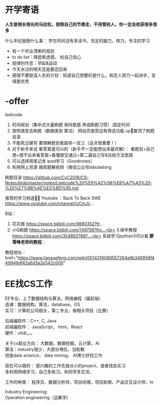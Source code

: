 # 开学寄语

**人生是很长很长的马拉松，按照自己的节奏走，不用管别人，你一定会收获很多很多**

什么年纪就做什么事：
学生时间没有多读书，充足的脑力，体力，专注的学习
- 有一个毕业清晰的规划
- to do list：降低焦虑感， 给自己信心
- 规律的作息：早起&运动
- 今天水过的明天还是要还回来
- 感情不要耽误人生的计划：知道自己想要的是什么，和恋人努力一起进步，变得更优秀

# -offer

leetcode

1. 时间规划（集中式大量刷题 保持题感 养成刷题习惯）:固定时间
2. 按照类型去刷题（数据类型 算法） 网站页面旁边有筛选功能 up🐷置顶了刷题目录
3. 不能死记硬背 要理解题目套路举一反三（这点很重要！）
4. 对于新手来说 看答案是可以的（新手不一定能想出来最优解）： 看题目+自己想+想不出来看答案+看懂提交通过+第二遍自己写&总结方法思路
5. 可以选择用笔记本 ipad学习（Goodnotes）
6. 利用网上资源 搜索题解视频（微信公众号labuladong

刷题目录
https://github.com/CyC2018/CS-Notes/blob/master/notes/Leetcode%20%E9%A2%98%E8%A7%A3%20-%20%E7%9B%AE%E5%BD%95.md

推荐的学习频道👍🏻
Youtube ：Back To Back SWE
https://www.youtube.com/channel/UCmJz...

B站：
1. 花花酱
https://space.bilibili.com/9880352?fr...
2. 小Q刷题
https://space.bilibili.com/149758?fro...<br>
3.绵羊教授
https://space.bilibili.com/354892788?...<br>
系统学习python3可以看<strong>
  廖雪峰老师的教程</strong>：</li></ol><p>
  教程地址：
  href="https://www.liaoxuefeng.com/wiki/0014316089557264a6b348958f449949df42a6d3a2e542c000"
  
  
  # EE找CS工作

EE专业，上了数据结构与算法，网络编程（偏前端）<br>
选课：数据结构，算法，database，OS<br>
实习：计算机公司相关，第二专业，做相关项目（比赛）<br>

后端偏软件：C++, C, Java<br>
前端偏软件： JavaScript， html，React<br>
硬件：vhdl。。。<br>

关于cs就业方向：
大数据，数据挖掘，云计算，AI<br>
算法：industry很少，大部分博后，当助教<br>
但是data science， data mining， AI博士好找工作<br>

现在可以做的：
感兴趣的工作先做点小的project，或者找些实习<br>
多利用网络学习，自己多练习。和同学多交流，<br>

工作的种类：
程序员，数据分析师，项目经理，项目助理，产品交互设计师，hr<br>

Industry Engineering: <br>
Operation engineering（运筹学）
